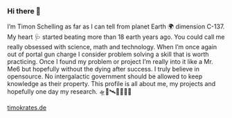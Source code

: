 ### Hi there 👋
I’m Timon Schelling as far as I can tell from planet Earth 🌍 dimension C-137. My heart 🩺 started beating more than 18 earth years ago. You could call me really obsessed with science, math and technology. When I’m once again out of portal gun charge I consider problem solving a skill that is worth practicing. Once I found my problem or project I’m really into it like a Mr. Me6 but hopefully without the dying after success. I truly believe in opensource. No intergalactic government should be allowed to keep knowledge as their property. This profile is all about me, my projects and hopefully one day my research. 🛸🚀🛰🌈🌈🌈🌈

[timokrates.de](https://timokrates.de/)
